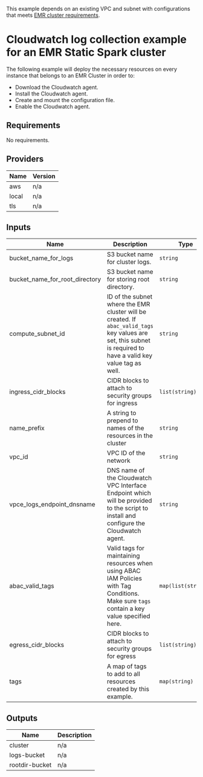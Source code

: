 This example depends on an existing VPC and subnet with configurations that meets [EMR cluster requirements](https://aws.amazon.com/blogs/big-data/launching-and-running-an-amazon-emr-cluster-inside-a-vpc/).

# Cloudwatch log collection example for an EMR Static Spark cluster

The following example will deploy the necessary resources on every instance that belongs to an EMR Cluster in order to:
- Download the Cloudwatch agent.
- Install the Cloudwatch agent.
- Create and mount the configuration file.
- Enable the Cloudwatch agent.

<!-- BEGINNING OF PRE-COMMIT-TERRAFORM DOCS HOOK -->
## Requirements

No requirements.

## Providers

| Name | Version |
|------|---------|
| aws | n/a |
| local | n/a |
| tls | n/a |

## Inputs

| Name | Description | Type | Default | Required |
|------|-------------|------|---------|:--------:|
| bucket\_name\_for\_logs | S3 bucket name for cluster logs. | `string` | n/a | yes |
| bucket\_name\_for\_root\_directory | S3 bucket name for storing root directory. | `string` | n/a | yes |
| compute\_subnet\_id | ID of the subnet where the EMR cluster will be created. If `abac_valid_tags` key values are set, this subnet is required to have a valid key value tag as well. | `string` | n/a | yes |
| ingress\_cidr\_blocks | CIDR blocks to attach to security groups for ingress | `list(string)` | n/a | yes |
| name\_prefix | A string to prepend to names of the resources in the cluster | `string` | n/a | yes |
| vpc\_id | VPC ID of the network | `string` | n/a | yes |
| vpce\_logs\_endpoint\_dnsname | DNS name of the Cloudwatch VPC Interface Endpoint which will be provided to the script to install and configure the Cloudwatch agent. | `string` | n/a | yes |
| abac\_valid\_tags | Valid tags for maintaining resources when using ABAC IAM Policies with Tag Conditions. Make sure `tags` contain a key value specified here. | `map(list(string))` | `{}` | no |
| egress\_cidr\_blocks | CIDR blocks to attach to security groups for egress | `list(string)` | <pre>[<br>  "0.0.0.0/0"<br>]</pre> | no |
| tags | A map of tags to add to all resources created by this example. | `map(string)` | <pre>{<br>  "Author": "Tamr",<br>  "Environment": "Example"<br>}</pre> | no |

## Outputs

| Name | Description |
|------|-------------|
| cluster | n/a |
| logs-bucket | n/a |
| rootdir-bucket | n/a |

<!-- END OF PRE-COMMIT-TERRAFORM DOCS HOOK -->
